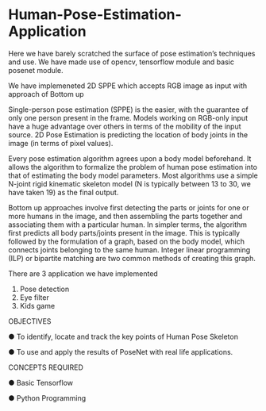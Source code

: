 # Human-Pose-Estimation-Application
Here we have barely scratched the surface of pose estimation’s techniques and use.
We have made use of opencv, tensorflow module and basic posenet module.

We have implemeneted 2D SPPE which accepts RGB image as input with approach of Bottom up

Single-person pose estimation (SPPE) is the easier, with the guarantee of only one person present in the frame. 
Models working on RGB-only input have a huge advantage over others in terms of the mobility of the input source.
2D Pose Estimation is predicting the location of body joints in the image (in terms of pixel values). 

Every pose estimation algorithm agrees upon a body model beforehand. It allows the algorithm to formalize the problem of human pose estimation into that of estimating the body model parameters. Most algorithms use a simple N-joint rigid kinematic skeleton model (N is typically between 13 to 30, we have taken 19) as the final output.

Bottom up approaches involve first detecting the parts or joints for one or more humans in the image, and then assembling the parts together and associating them with a particular human. In simpler terms, the algorithm first predicts all body parts/joints present in the image. This is typically followed by the formulation of a graph, based on the body model, which connects joints belonging to the same human. Integer linear programming (ILP) or bipartite matching are two common methods of creating this graph.

There are 3 application we have implemented
1. Pose detection
2. Eye filter
3. Kids game

OBJECTIVES

● To identify, locate and track the key points of Human Pose Skeleton

● To use and apply the results of PoseNet with real life applications.

CONCEPTS REQUIRED

● Basic Tensorflow

● Python Programming
  
